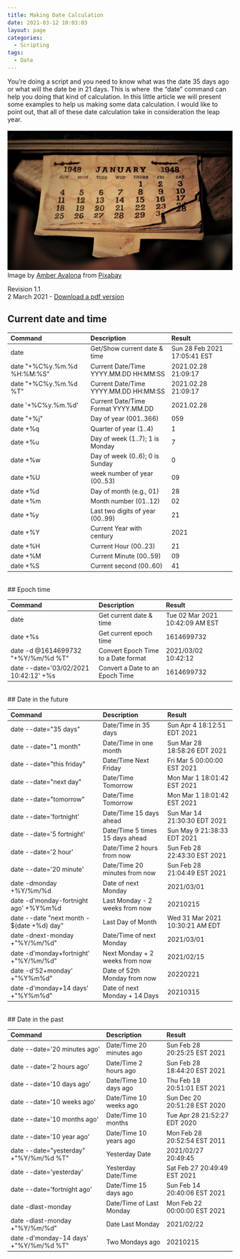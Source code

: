 ```yaml
---
title: Making Date Calculation
date: 2021-03-12 10:03:03
layout: page
categories:
  - Scripting 
tags:
  - Date
---
```


You&#8217;re doing a script and you need to know what was the date 35 days ago or what will the date be in 21 days. This is where  the &#8220;date&#8221; command can help you doing that kind of calculation. In this little article we will present some examples to help us making some data calculation. I would like to point out, that all of these date calculation take in consideration the leap year.   
<br>
<img src="/assets/img/sadm_calendar.jpg" class="align-left" alt="">
Image by <a href="https://pixabay.com/users/amber_avalona-1512238/?utm_source=link-attribution&amp;utm_medium=referral&amp;utm_campaign=image&amp;utm_content=2290045">Amber Avalona</a> from <a href="https://pixabay.com/?utm_source=link-attribution&amp;utm_medium=referral&amp;utm_campaign=image&amp;utm_content=2290045">Pixabay</a>


Revision 1.1   
2 March 2021 - [Download a pdf version](/assets/pdf/making-date-calculation.pdf)   

## Current date and time

| Command 	                              | Description                         | Result                        |
| :---                                    | :---                                | :---                          |
| date                                    | Get/Show current date & time        | Sun 28 Feb 2021 17:05:41 EST  |
| date "+%C%y.%m.%d %H:%M:%S"             | Current Date/Time YYYY.MM.DD HH:MM:SS| 2021.02.28 21:09:17          | 
| date "+%C%y.%m.%d %T"                   | Current Date/Time YYYY.MM.DD HH:MM:SS| 2021.02.28 21:09:17          | 
| date '+%C%y.%m.%d'                      | Current Date/Time Format YYYY.MM.DD | 2021.02.28                    |
| date "+%j"                              | Day of year (001..366)              | 059                           | 
| date +%q                                | Quarter of year (1..4)              | 1                             | 
| date +%u                                | Day of week (1..7); 1 is Monday     | 7                             | 
| date +%w                                | Day of week (0..6); 0 is Sunday     | 0                             |
| date +%U                                | week number of year (00..53)        | 09                            |
| date +%d                                | Day of month (e.g., 01)             | 28                            | 
| date +%m                                | Month number (01..12)               | 02                            | 
| date +%y                                | Last two digits of year (00..99)    | 21                            |     
| date +%Y                                | Current Year with century           | 2021                          | 
| date +%H                                | Current Hour (00..23)               | 21                            |
| date +%M                                | Current Minute (00..59)             | 09                            |
| date +%S                                | Current second (00..60)             | 41                            |


<br>
## Epoch time

| Command 	                              | Description                         | Result                        |
| :---                                    | :---                                | :---                          |
| date                                    | Get current date & time             |Tue 02 Mar 2021 10:42:09 AM EST |
| date +%s                                | Get current epoch time              | 1614699732                    | 
| date -d @1614699732 "+%Y/%m/%d %T"      | Convert Epoch Time to a Date format | 2021/03/02 10:42:12           | 
| date --date='03/02/2021 10:42:12' +%s   | Convert a Date to an Epoch Time     | 1614699732                    |


<br>
## Date in the future

| Command 	                              | Description                         | Result                        |
| :---                                    | :---                                | :---                          |
| date --date="35 days"                   | Date/Time in 35 days                | Sun Apr  4 18:12:51 EDT 2021  |
| date --date="1 month"                   | Date/Time in one month              | Sun Mar 28 18:58:26 EDT 2021  | 
| date --date="this friday"               | Date/Time Next Friday               | Fri Mar  5 00:00:00 EST 2021  |
| date --date="next day"                  | Date/Time Tomorrow                  | Mon Mar  1 18:01:42 EST 2021  |
| date --date="tomorrow"                  | Date/Time Tomorrow                  | Mon Mar  1 18:01:42 EST 2021  |
| date --date='fortnight'                 | Date/Time 15 days ahead             | Sun Mar 14 21:30:30 EDT 2021  |
| date --date='5 fortnight'               | Date/Time 5 times 15 days ahead     | Sun May  9 21:38:33 EDT 2021  |
| date --date='2 hour'                    | Date/Time 2 hours from now          | Sun Feb 28 22:43:30 EST 2021 |
| date --date='20 minute'                 | Date/Time 20 minutes from now       | Sun Feb 28 21:04:49 EST 2021 |
| date -dmonday +%Y/%m/%d                 | Date of next Monday                 | 2021/03/01                   |
| date -d'monday-fortnight ago' +%Y%m%d   | Last Monday - 2 weeks from now      | 20210215                     | 
| date --date "next month - $(date +%d) day" | Last Day of Month                | Wed 31 Mar 2021 10:30:21 AM EDT |
| date -dnext-monday +"%Y/%m/%d"          | Date/Time of next Monday            | 2021/03/01                   |
| date -d'monday+fortnight' +"%Y/%m/%d"   | Next Monday + 2 weeks from now      | 2021/02/15                   |   
| date -d'52+monday' +"%Y%m%d"            | Date of 52th Monday from now        | 20220221                     |       
| date -d'monday+14 days' +"%Y%m%d"       | Date of next Monday + 14 Days       | 20210315                     |

<br>
## Date in the past

| Command 	                              | Description                         | Result                       |
| :---                                    | :---                                | :---                         |
| date --date='20 minutes ago'            | Date/Time 20 minutes ago            | Sun Feb 28 20:25:25 EST 2021 |
| date --date='2 hours ago'               | Date/Time 2 hours ago               | Sun Feb 28 18:44:20 EST 2021 | 
| date --date='10 days ago'               | Date/Time 10 days ago               | Thu Feb 18 20:51:01 EST 2021 |
| date --date='10 weeks ago'              | Date/Time 10 weeks ago              | Sun Dec 20 20:51:28 EST 2020 | 
| date --date='10 months ago'             | Date/Time 10 months                 | Tue Apr 28 21:52:27 EDT 2020 |
| date --date='10 year ago'               | Date/Time 10 years ago              | Mon Feb 28 20:52:54 EST 2011 | 
| date --date="yesterday" +"%Y/%m/%d %T"  | Yesterday Date                      | 2021/02/27 20:49:45          |
| date --date='yesterday'                 | Yesterday Date/Time                 | Sat Feb 27 20:49:49 EST 2021 |
| date --date='fortnight ago'             | Date/Time 15 days ago               | Sun Feb 14 20:40:06 EST 2021 |
| date -dlast-monday                      | Date/Time of Last Monday            | Mon Feb 22 00:00:00 EST 2021 |
| date -dlast-monday +"%Y/%m/%d"          | Date Last Monday                    | 2021/02/22                   |
| date -d'monday-14 days' +"%Y/%m/%d %T"  | Two Mondays ago                     | 20210215                     |
